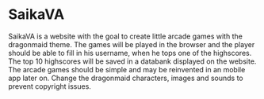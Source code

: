 # SaikaVA

SaikaVA is a website with the goal to create little arcade games with the dragonmaid theme. The games will be played in the browser and
the player should be able to fill in his username, when he tops one of the highscores. The top 10 highscores will be saved in a databank
displayed on the website. The arcade games should be simple and may be reinvented in an mobile app later on. Change the dragonmaid
characters, images and sounds to prevent copyright issues.
